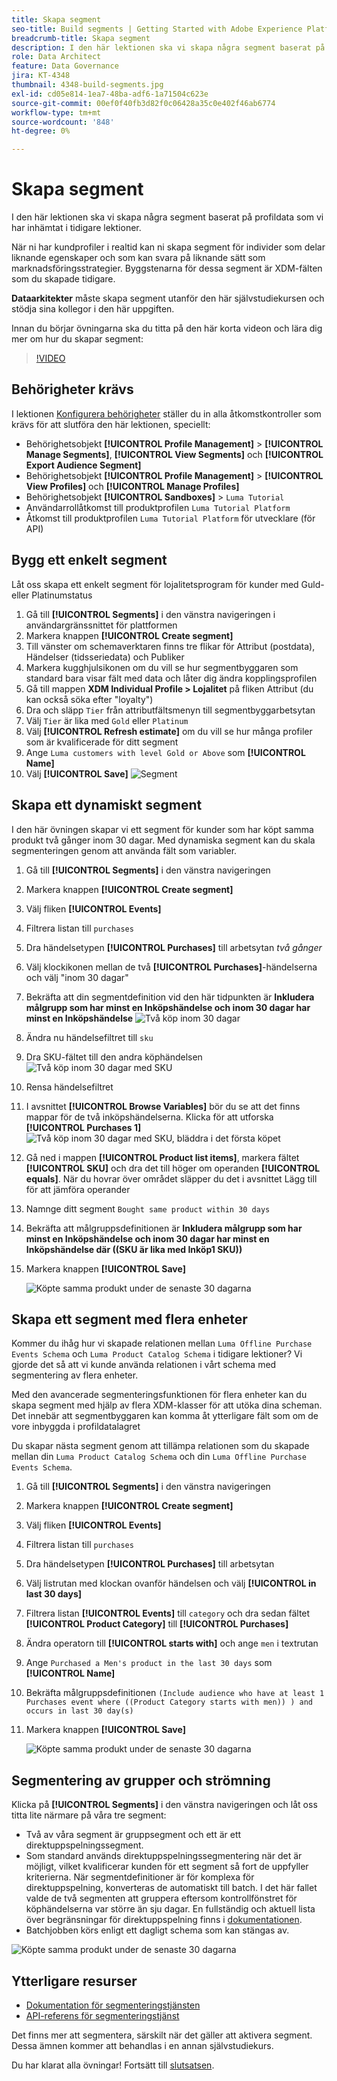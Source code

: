 ```yaml
---
title: Skapa segment
seo-title: Build segments | Getting Started with Adobe Experience Platform for Data Architects and Data Engineers
breadcrumb-title: Skapa segment
description: I den här lektionen ska vi skapa några segment baserat på profildata som vi har inhämtat i tidigare lektioner.
role: Data Architect
feature: Data Governance
jira: KT-4348
thumbnail: 4348-build-segments.jpg
exl-id: cd05e814-1ea7-48ba-adf6-1a71504c623e
source-git-commit: 00ef0f40fb3d82f0c06428a35c0e402f46ab6774
workflow-type: tm+mt
source-wordcount: '848'
ht-degree: 0%

---
```


# Skapa segment

<!-- 30 min-->
I den här lektionen ska vi skapa några segment baserat på profildata som vi har inhämtat i tidigare lektioner.

När ni har kundprofiler i realtid kan ni skapa segment för individer som delar liknande egenskaper och som kan svara på liknande sätt som marknadsföringsstrategier. Byggstenarna för dessa segment är XDM-fälten som du skapade tidigare.

**Dataarkitekter** måste skapa segment utanför den här självstudiekursen och stödja sina kollegor i den här uppgiften.

Innan du börjar övningarna ska du titta på den här korta videon och lära dig mer om hur du skapar segment:
>[!VIDEO](https://video.tv.adobe.com/v/27254?learn=on)


## Behörigheter krävs

I lektionen [Konfigurera behörigheter](configure-permissions.md) ställer du in alla åtkomstkontroller som krävs för att slutföra den här lektionen, speciellt:

* Behörighetsobjekt **[!UICONTROL Profile Management]** > **[!UICONTROL Manage Segments]**, **[!UICONTROL View Segments]** och **[!UICONTROL Export Audience Segment]**
* Behörighetsobjekt **[!UICONTROL Profile Management]** > **[!UICONTROL View Profiles]** och **[!UICONTROL Manage Profiles]**
* Behörighetsobjekt **[!UICONTROL Sandboxes]** > `Luma Tutorial`
* Användarrollåtkomst till produktprofilen `Luma Tutorial Platform`
* Åtkomst till produktprofilen `Luma Tutorial Platform` för utvecklare (för API)

## Bygg ett enkelt segment

Låt oss skapa ett enkelt segment för lojalitetsprogram för kunder med Guld- eller Platinumstatus

1. Gå till **[!UICONTROL Segments]** i den vänstra navigeringen i användargränssnittet för plattformen
1. Markera knappen **[!UICONTROL Create segment]**
1. Till vänster om schemaverktaren finns tre flikar för Attribut (postdata), Händelser (tidsseriedata) och Publiker
1. Markera kugghjulsikonen om du vill se hur segmentbyggaren som standard bara visar fält med data och låter dig ändra kopplingsprofilen
1. Gå till mappen **XDM Individual Profile > Lojalitet** på fliken Attribut (du kan också söka efter &quot;loyalty&quot;)
1. Dra och släpp `Tier` från attributfältsmenyn till segmentbyggarbetsytan
1. Välj `Tier` är lika med `Gold` eller `Platinum`
1. Välj **[!UICONTROL Refresh estimate]** om du vill se hur många profiler som är kvalificerade för ditt segment
1. Ange `Luma customers with level Gold or Above` som **[!UICONTROL Name]**
1. Välj **[!UICONTROL Save]**
   ![Segment](assets/segment-goldOrAbove.png)

<!--## Build a sequential segment-->

## Skapa ett dynamiskt segment

I den här övningen skapar vi ett segment för kunder som har köpt samma produkt två gånger inom 30 dagar. Med dynamiska segment kan du skala segmenteringen genom att använda fält som variabler.

1. Gå till **[!UICONTROL Segments]** i den vänstra navigeringen
1. Markera knappen **[!UICONTROL Create segment]**
1. Välj fliken **[!UICONTROL Events]**
1. Filtrera listan till `purchases`
1. Dra händelsetypen **[!UICONTROL Purchases]** till arbetsytan _två gånger_
1. Välj klockikonen mellan de två **[!UICONTROL Purchases]**-händelserna och välj &quot;inom 30 dagar&quot;
1. Bekräfta att din segmentdefinition vid den här tidpunkten är **Inkludera målgrupp som har minst en Inköpshändelse och inom 30 dagar har minst en Inköpshändelse**
   ![Två köp inom 30 dagar](assets/segment-twoPurchases.png)
1. Ändra nu händelsefiltret till `sku`
1. Dra SKU-fältet till den andra köphändelsen
   ![Två köp inom 30 dagar med SKU](assets/segment-twoPurchases-addSku.png)
1. Rensa händelsefiltret
1. I avsnittet **[!UICONTROL Browse Variables]** bör du se att det finns mappar för de två inköpshändelserna. Klicka för att utforska **[!UICONTROL Purchases 1]**\
   ![Två köp inom 30 dagar med SKU, bläddra i det första köpet](assets/segment-twoPurchases-browsePurchaseOne.png)
1. Gå ned i mappen **[!UICONTROL Product list items]**, markera fältet **[!UICONTROL SKU]** och dra det till höger om operanden **[!UICONTROL equals]**. När du hovrar över området släpper du det i avsnittet Lägg till för att jämföra operander
1. Namnge ditt segment `Bought same product within 30 days`
1. Bekräfta att målgruppsdefinitionen är **Inkludera målgrupp som har minst en Inköpshändelse och inom 30 dagar har minst en Inköpshändelse där ((SKU är lika med Inköp1 SKU))**
1. Markera knappen **[!UICONTROL Save]**

   ![Köpte samma produkt under de senaste 30 dagarna](assets/segment-boughtSameProduct.png)

## Skapa ett segment med flera enheter

Kommer du ihåg hur vi skapade relationen mellan `Luma Offline Purchase Events Schema` och `Luma Product Catalog Schema` i tidigare lektioner? Vi gjorde det så att vi kunde använda relationen i vårt schema med segmentering av flera enheter.

Med den avancerade segmenteringsfunktionen för flera enheter kan du skapa segment med hjälp av flera XDM-klasser för att utöka dina scheman. Det innebär att segmentbyggaren kan komma åt ytterligare fält som om de vore inbyggda i profildatalagret

Du skapar nästa segment genom att tillämpa relationen som du skapade mellan din `Luma Product Catalog Schema` och din `Luma Offline Purchase Events Schema`.

1. Gå till **[!UICONTROL Segments]** i den vänstra navigeringen
1. Markera knappen **[!UICONTROL Create segment]**
1. Välj fliken **[!UICONTROL Events]**
1. Filtrera listan till `purchases`
1. Dra händelsetypen **[!UICONTROL Purchases]** till arbetsytan
1. Välj listrutan med klockan ovanför händelsen och välj **[!UICONTROL in last 30 days]**
1. Filtrera listan **[!UICONTROL Events]** till `category` och dra sedan fältet **[!UICONTROL Product Category]** till **[!UICONTROL Purchases]**
1. Ändra operatorn till **[!UICONTROL starts with]** och ange `men` i textrutan
1. Ange `Purchased a Men's product in the last 30 days` som **[!UICONTROL Name]**
1. Bekräfta målgruppsdefinitionen `(Include audience who have at least 1 Purchases event where ((Product Category starts with men)) ) and occurs in last 30 day(s)`
1. Markera knappen **[!UICONTROL Save]**

   ![Köpte samma produkt under de senaste 30 dagarna](assets/segment-purchasedMens.png)

## Segmentering av grupper och strömning

Klicka på **[!UICONTROL Segments]** i den vänstra navigeringen och låt oss titta lite närmare på våra tre segment:

* Två av våra segment är gruppsegment och ett är ett direktuppspelningssegment.
* Som standard används direktuppspelningssegmentering när det är möjligt, vilket kvalificerar kunden för ett segment så fort de uppfyller kriterierna. När segmentdefinitioner är för komplexa för direktuppspelning, konverteras de automatiskt till batch. I det här fallet valde de två segmenten att gruppera eftersom kontrollfönstret för köphändelserna var större än sju dagar. En fullständig och aktuell lista över begränsningar för direktuppspelning finns i [dokumentationen](https://experienceleague.adobe.com/docs/experience-platform/segmentation/ui/streaming-segmentation.html).
* Batchjobben körs enligt ett dagligt schema som kan stängas av.

![Köpte samma produkt under de senaste 30 dagarna](assets/segment-review.png)

## Ytterligare resurser

* [Dokumentation för segmenteringstjänsten](https://experienceleague.adobe.com/docs/experience-platform/segmentation/home.html)
* [API-referens för segmenteringstjänst](https://www.adobe.io/experience-platform-apis/references/segmentation/)

Det finns mer att segmentera, särskilt när det gäller att aktivera segment. Dessa ämnen kommer att behandlas i en annan självstudiekurs.

Du har klarat alla övningar! Fortsätt till [slutsatsen](conclusion.md).
